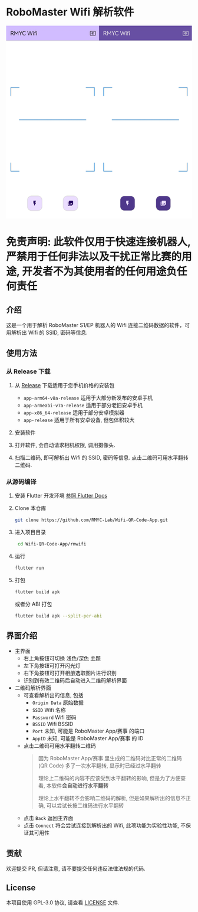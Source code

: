 # RoboMaster Wifi 解析软件

![Main UI](static/ui.png)

<h1>免责声明: 此软件仅用于快速连接机器人, 严禁用于任何非法以及干扰正常比赛的用途, 开发者不为其使用者的任何用途负任何责任</h1>

## 介绍

这是一个用于解析 RoboMaster S1/EP 机器人的 Wifi 连接二维码数据的软件，可用解析出 Wifi 的 SSID, 密码等信息.

## 使用方法

### 从 Release 下载

1. 从 [Release](https://github.com/RMYC-Lab/Wifi-QR-Code-App/releases) 下载适用于您手机价格的安装包

   - `app-arm64-v8a-release` 适用于大部分新发布的安卓手机
   - `app-armeabi-v7a-release` 适用于部分老旧安卓手机
   - `app-x86_64-release` 适用于部分安卓模拟器
   - `app-release` 适用于所有安卓设备, 但包体积较大

2. 安装软件

3. 打开软件, 会自动请求相机权限, 调用摄像头.

4. 扫描二维码, 即可解析出 Wifi 的 SSID, 密码等信息. 点击二维码可用水平翻转二维码.

### 从源码编译

1. 安装 Flutter 开发环境 [参照 Flutter Docs](https://flutter.dev/docs/get-started/install)

2. Clone 本仓库

   ```bash
   git clone https://github.com/RMYC-Lab/Wifi-QR-Code-App.git
   ```

3. 进入项目目录

   ```bash
    cd Wifi-QR-Code-App/rmwifi
   ```

4. 运行

   ```bash
   flutter run
   ```

5. 打包
   ```bash
   flutter build apk
   ```
   或者分 ABI 打包
   ```bash
   flutter build apk --split-per-abi
   ```

## 界面介绍

- 主界面
  - 右上角按钮可切换 浅色/深色 主题
  - 左下角按钮可打开闪光灯
  - 右下角按钮可打开相册选取图片进行识别
  - 识别到有效二维码后自动进入二维码解析界面
- 二维码解析界面
  - 可查看解析出的信息, 包括
    - `Origin Data` 原始数据
    - `SSID` Wifi 名称
    - `Password` Wifi 密码
    - `BSSID` Wifi BSSID
    - `Port` 未知, 可能是 RoboMaster App/赛事 的端口
    - `AppID` 未知, 可能是 RoboMaster App/赛事 的 ID
  - 点击二维码可用水平翻转二维码
    > 因为 RoboMaster App/赛事 里生成的二维码对比正常的二维码 (QR Code) 多了一次水平翻转, 显示时已经过水平翻转
    >
    > 理论上二维码的内容不应该受到水平翻转的影响, 但是为了方便查看, 本软件**会自动进行水平翻转**
    >
    > 理论上水平翻转不会影响二维码的解析, 但是如果解析出的信息不正确, 可以尝试长按二维码进行水平翻转
  - 点击 `Back` 返回主界面
  - 点击 `Connect` 将会尝试连接到解析出的 Wifi, 此项功能为实验性功能, 不保证其可用性

## 贡献

欢迎提交 PR, 但请注意, 请不要提交任何违反法律法规的代码.

## License

本项目使用 GPL-3.0 协议, 请查看 [LICENSE](LICENSE) 文件.
